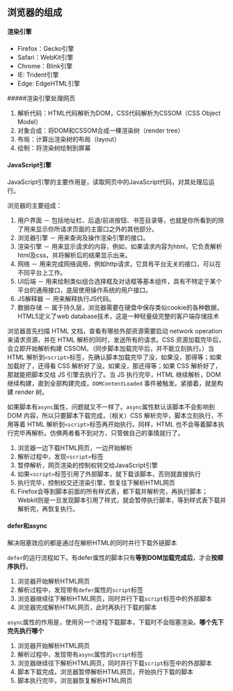 ## 浏览器的组成

#### 渲染引擎

-   Firefox：Gecko引擎
-   Safari：WebKit引擎
-   Chrome：Blink引擎
-   IE: Trident引擎
-   Edge: EdgeHTML引擎

#####渲染引擎处理网页

1.  解析代码：HTML代码解析为DOM，CSS代码解析为CSSOM（CSS Object Model）
2.  对象合成：将DOM和CSSOM合成一棵渲染树（render tree）
3.  布局：计算出渲染树的布局（layout）
4.  绘制：将渲染树绘制到屏幕

#### JavaScript引擎

JavaScript引擎的主要作用是，读取网页中的JavaScript代码，对其处理后运行。

浏览器的主要组成：

1.  用户界面 － 包括地址栏、后退/前进按钮、书签目录等，也就是你所看到的除了用来显示你所请求页面的主窗口之外的其他部分。
2.  浏览器引擎 － 用来查询及操作渲染引擎的接口。
3.  渲染引擎 － 用来显示请求的内容，例如，如果请求内容为html，它负责解析html及css，并将解析后的结果显示出来。
4.  网络 － 用来完成网络调用，例如http请求，它具有平台无关的接口，可以在不同平台上工作。
5.  UI后端 － 用来绘制类似组合选择框及对话框等基本组件，具有不特定于某个平台的通用接口，底层使用操作系统的用户接口。
6.  JS解释器 － 用来解释执行JS代码。
7.  数据存储 － 属于持久层，浏览器需要在硬盘中保存类似cookie的各种数据，HTML5定义了web database技术，这是一种轻量级完整的客户端存储技术



浏览器首先扫描 HTML 文档，查看有哪些外部资源需要启动 network operation 来请求资源，并在 HTML 解析的同时，发送所有的请求。CSS 资源加载完毕后，会立即开始解析构建 CSSOM。（同步脚本加载完毕后，并不能立刻执行。）当 HTML 解析到`<script>`标签，先确认脚本加载完毕了没，如果没，那得等；如果加载好了，还得看 CSS 解析好了没。如果没，那还得等；如果 CSS 解析好了，那就能把脚本交给 JS 引擎去执行了。当 JS 执行完毕，HTML 继续解析，DOM 继续构建，直到全部构建完成，`DOMContentLoaded` 事件被触发。紧接着，就是构建 render 树。

如果脚本有`async`属性，问题就又不一样了。`async`属性默认该脚本不会影响到 DOM 内容，所以只要脚本下载完成，（相关）CSS 解析完毕，脚本立刻执行，不用等着 HTML 解析到`<script>`标签再开始执行。同样，HTML 也不会等着脚本执行完毕再解析。仿佛两者看不到对方，只管做自己的事情就行了。









1.  浏览器一边下载HTML网页，一边开始解析
2.  解析过程中，发现`<script>`标签
3.  暂停解析，网页渲染的控制权转交给JavaScript引擎
4.  如果`<script>`标签引用了外部脚本，就下载该脚本，否则就直接执行
5.  执行完毕，控制权交还渲染引擎，恢复往下解析HTML网页
6.  Firefox会等到脚本前面的所有样式表，都下载并解析完，再执行脚本；Webkit则是一旦发现脚本引用了样式，就会暂停执行脚本，等到样式表下载并解析完，再恢复执行。







#### defer和async

解决阻塞效应的都是通过在解析HTML的同时并行下载外链脚本

`defer`的运行流程如下。有defer属性的脚本只有**等到DOM加载完成后**，才会**按顺序执行**。

1.  浏览器开始解析HTML网页
2.  解析过程中，发现带有`defer`属性的`script`标签
3.  浏览器继续往下解析HTML网页，同时并行下载`script`标签中的外部脚本
4.  浏览器完成解析HTML网页，此时再执行下载的脚本

`async`属性的作用是，使用另一个进程下载脚本，下载时不会阻塞渲染。**哪个先下完先执行哪个**

1.  浏览器开始解析HTML网页
2.  解析过程中，发现带有`async`属性的`script`标签
3.  浏览器继续往下解析HTML网页，同时并行下载`script`标签中的外部脚本
4.  脚本下载完成，浏览器暂停解析HTML网页，开始执行下载的脚本
5.  脚本执行完毕，浏览器恢复解析HTML网页